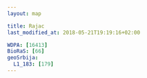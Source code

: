 ```yaml
---
layout: map

title: Rajac
last_modified_at: 2018-05-21T19:19:16+02:00

WDPA: [16413]
BioRaS: [66]
geoSrbija:
  L1_183: [179]
---
```

